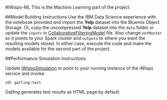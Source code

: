 #iWisps-ML
This is the Machine Learning part of the project.

##Model Building Instructions
Use the IBM Data Science experience with the notebook provided and import the **Yelp** dataset into the Bluemix Object Storage. 
Or, copy the uncompressed **Yelp** dataset into the `data` folder or update the `inputs`
 in [CollaborativeFilteringModel](src/main/scala/wisps/ml/CollaborativeFilteringModel.scala)
file. Also change `setMaster` so it points to your Spark cluster and `outputs` to where
 you want the resulting models stored.
In either case, execute the code and make the models available for the second part
of the project.

##Performance Simulation Instructions

Update [iWispsSimulation](src/test/scala/wisps/IwispsSimulation.scala)
to point to your running instance of the iWisps service and invoke:

    sbt gatling:test

Gatling generates test results as HTML page by default.

